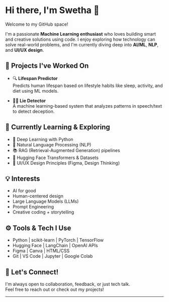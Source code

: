 # Hi there, I'm Swetha 👋  
Welcome to my GitHub space!

I'm a passionate **Machine Learning enthusiast** who loves building smart and creative solutions using code. I enjoy exploring how technology can solve real-world problems, and I'm currently diving deep into **AI/ML**, **NLP**, and **UI/UX design**.

## 🚀 Projects I've Worked On
- 🔍 **Lifespan Predictor**  
  Predicts human lifespan based on lifestyle habits like sleep, activity, and diet using ML models.

- 🕵️‍♂️ **Lie Detector**  
  A machine learning-based system that analyzes patterns in speech/text to detect deception.

## 🌱 Currently Learning & Exploring
- 🧠 Deep Learning with Python  
- 💬 Natural Language Processing (NLP) 
- 📚 RAG (Retrieval-Augmented Generation) pipelines  
- 🤗 Hugging Face Transformers & Datasets  
- 🎨 UI/UX Design Principles (Figma, Design Thinking)

## 💡 Interests
- AI for good  
- Human-centered design  
- Large Language Models (LLMs)  
- Prompt Engineering  
- Creative coding + storytelling

## ⚙️ Tools & Tech I Use
- Python | scikit-learn | PyTorch | TensorFlow  
- Hugging Face | LangChain | OpenAI APIs  
- Figma | Canva | HTML/CSS  
- Git | VS Code | Jupyter | Google Colab  

## 🤝 Let's Connect!
I'm always open to collaboration, feedback, or just tech talk.  
Feel free to reach out or check out my projects!

---
